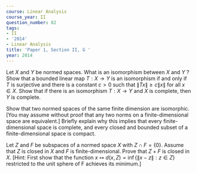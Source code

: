 ```yaml
---
course: Linear Analysis
course_year: II
question_number: 82
tags:
- II
- '2014'
- Linear Analysis
title: 'Paper 1, Section II, G '
year: 2014
---
```




Let $X$ and $Y$ be normed spaces. What is an isomorphism between $X$ and $Y$ ? Show that a bounded linear map $T: X \rightarrow Y$ is an isomorphism if and only if $T$ is surjective and there is a constant $c>0$ such that $\|T x\| \geqslant c\|x\|$ for all $x \in X$. Show that if there is an isomorphism $T: X \rightarrow Y$ and $X$ is complete, then $Y$ is complete.

Show that two normed spaces of the same finite dimension are isomorphic. [You may assume without proof that any two norms on a finite-dimensional space are equivalent.] Briefly explain why this implies that every finite-dimensional space is complete, and every closed and bounded subset of a finite-dimensional space is compact.

Let $Z$ and $F$ be subspaces of a normed space $X$ with $Z \cap F=\{0\}$. Assume that $Z$ is closed in $X$ and $F$ is finite-dimensional. Prove that $Z+F$ is closed in $X$. [Hint: First show that the function $x \mapsto d(x, Z)=\inf \{\|x-z\|: z \in Z\}$ restricted to the unit sphere of F achieves its minimum.]